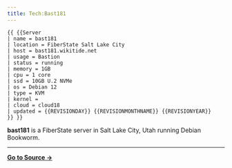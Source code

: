 ```yaml
---
title: Tech:Bast181
---
```


```
{{ {{Server
| name = bast181
| location = FiberState Salt Lake City
| host = bast181.wikitide.net
| usage = Bastion
| status = running
| memory = 1GB
| cpu = 1 core
| ssd = 10GB U.2 NVMe
| os = Debian 12
| type = KVM
| kernel =
| cloud = cloud18
| updated = {{REVISIONDAY}} {{REVISIONMONTHNAME}} {{REVISIONYEAR}}
}} }}
```

**bast181** is a FiberState server in Salt Lake City, Utah running Debian Bookworm.



----
**[Go to Source &rarr;](https://meta.miraheze.org/wiki/Tech:Bast181)**